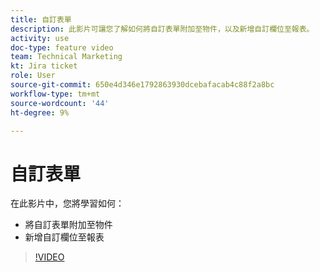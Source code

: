 ```yaml
---
title: 自訂表單
description: 此影片可讓您了解如何將自訂表單附加至物件，以及新增自訂欄位至報表。
activity: use
doc-type: feature video
team: Technical Marketing
kt: Jira ticket
role: User
source-git-commit: 650e4d346e1792863930dcebafacab4c88f2a8bc
workflow-type: tm+mt
source-wordcount: '44'
ht-degree: 9%

---
```


# 自訂表單

在此影片中，您將學習如何：

* 將自訂表單附加至物件
* 新增自訂欄位至報表

>[!VIDEO](https://video.tv.adobe.com/v/335173/?quality=12&learn=on)
